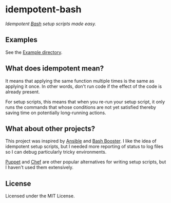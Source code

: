 # idempotent-bash
_Idempotent [Bash] setup scripts made easy._

## Examples
See the [Example directory](./examples).

## What does idempotent mean?
It means that applying the same function multiple times is the same as applying it once. In other words, don't run code if the effect of the code is already present.

For setup scripts, this means that when you re-run your setup script, it only runs the commands that whose conditions are not yet satisfied thereby saving time on potentially long-running actions.

## What about other projects?
This project was inspired by [Ansible] and [Bash Booster]. I like the idea of idempotent setup scripts, but I needed more reporting of status to log files so I can debug particularly tricky environments.

[Puppet] and [Chef] are other popular alternatives for writing setup scripts, but I haven't used them extensively.

## License
Licensed under the MIT License.

[Ansible]: https://www.ansible.com/
[Bash Booster]: http://www.bashbooster.net/
[Bash]: https://www.gnu.org/software/bash/
[Chef]: https://www.chef.io/chef/
[Puppet]: https://puppetlabs.com/
